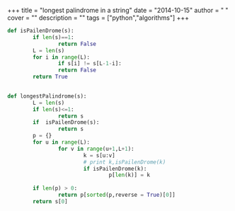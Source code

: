 
+++
title = "longest palindrome in a string"
date = "2014-10-15"
author = " "
cover = ""
description = ""
tags = ["python","algorithms"]
+++

 

```python
def isPailenDrome(s):
        if len(s)==1:
                return False
        L = len(s)
        for i in range(L):
                if s[i] != s[L-1-i]:
                return False
        return True
                

def longestPalindrome(s):
        L = len(s)
        if len(s)<=1:
                return s
        if  isPailenDrome(s):
                return s
        p = {}
        for u in range(L):
                for v in range(u+1,L+1):  
                        k = s[u:v]
                        # print k,isPailenDrome(k)
                        if isPailenDrome(k):
                                p[len(k)] = k
        
        if len(p) > 0:
                return p[sorted(p,reverse = True)[0]]
        return s[0]
  
```
 

